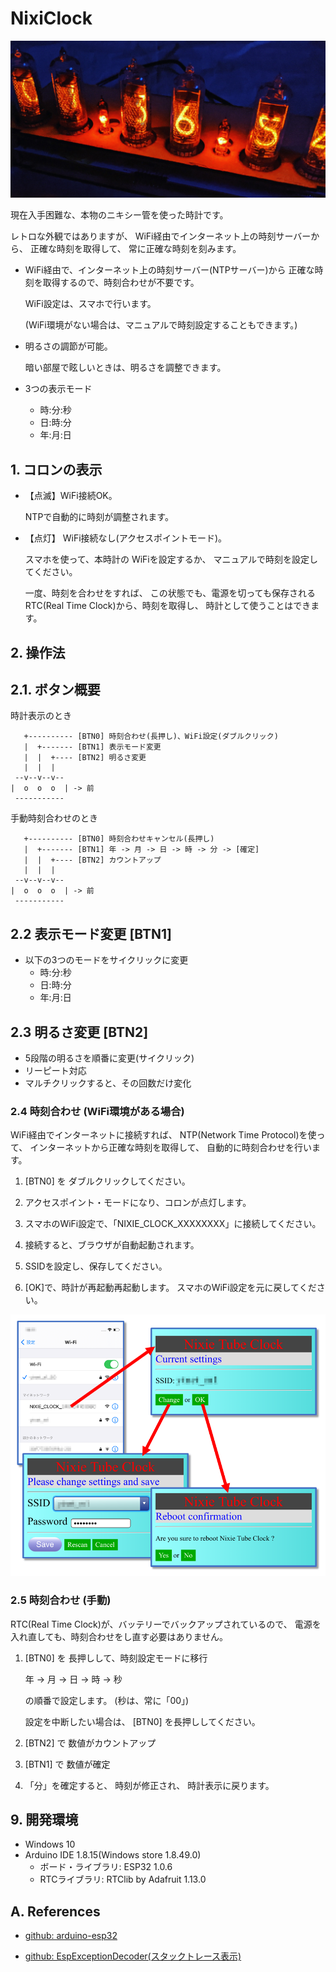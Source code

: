 # NixiClock

![](docs/clock1.jpg)

現在入手困難な、本物のニキシー管を使った時計です。

レトロな外観ではありますが、
WiFi経由でインターネット上の時刻サーバーから、
正確な時刻を取得して、
常に正確な時刻を刻みます。

* WiFi経由で、インターネット上の時刻サーバー(NTPサーバー)から
  正確な時刻を取得するので、時刻合わせが不要です。
  
  WiFi設定は、スマホで行います。

  (WiFi環境がない場合は、マニュアルで時刻設定することもできます。)

* 明るさの調節が可能。

  暗い部屋で眩しいときは、明るさを調整できます。

* 3つの表示モード
  + 時:分:秒
  + 日:時:分
  + 年:月:日


## 1. コロンの表示

* 【点滅】WiFi接続OK。

  NTPで自動的に時刻が調整されます。

* 【点灯】  WiFi接続なし(アクセスポイントモード)。

  スマホを使って、本時計の WiFiを設定するか、
  マニュアルで時刻を設定してください。

  一度、時刻を合わせをすれば、
  この状態でも、電源を切っても保存される
  RTC(Real Time Clock)から、時刻を取得し、
  時計として使うことはできます。


## 2. 操作法

## 2.1. ボタン概要

時計表示のとき
```
   +---------- [BTN0] 時刻合わせ(長押し)、WiFi設定(ダブルクリック)
   |  +------- [BTN1] 表示モード変更
   |  |  +---- [BTN2] 明るさ変更
   |  |  |
 --v--v--v--
|  o  o  o  | -> 前
 -----------
```

手動時刻合わせのとき
```
   +---------- [BTN0] 時刻合わせキャンセル(長押し)
   |  +------- [BTN1] 年 -> 月 -> 日 -> 時 -> 分 -> [確定]
   |  |  +---- [BTN2] カウントアップ
   |  |  |
 --v--v--v--
|  o  o  o  | -> 前
 -----------
```


## 2.2 表示モード変更 [BTN1]

* 以下の3つのモードをサイクリックに変更
  + 時:分:秒
  + 日:時:分
  + 年:月:日


## 2.3 明るさ変更 [BTN2]

* 5段階の明るさを順番に変更(サイクリック)
* リーピート対応
* マルチクリックすると、その回数だけ変化



### 2.4 時刻合わせ (WiFi環境がある場合)

WiFi経由でインターネットに接続すれば、
NTP(Network Time Protocol)を使って、
インターネットから正確な時刻を取得して、
自動的に時刻合わせを行います。

1. [BTN0] を ダブルクリックしてください。

2. アクセスポイント・モードになり、コロンが点灯します。

3. スマホのWiFi設定で、「NIXIE_CLOCK_XXXXXXXX」に接続してください。

4. 接続すると、ブラウザが自動起動されます。

5. SSIDを設定し、保存してください。

6. [OK]で、時計が再起動再起動します。
   スマホのWiFi設定を元に戻してください。

![](docs/wifi1.png)


### 2.5 時刻合わせ (手動)

RTC(Real Time Clock)が、バッテリーでバックアップされているので、
電源を入れ直しても、時刻合わせをし直す必要はありません。

1. [BTN0] を 長押しして、時刻設定モードに移行

    年 -> 月 -> 日 -> 時 -> 秒
    
    の順番で設定します。
   (秒は、常に「00」)
   
   設定を中断したい場合は、
   [BTN0] を長押ししてください。

2. [BTN2] で 数値がカウントアップ

3. [BTN1] で 数値が確定

4. 「分」を確定すると、
   時刻が修正され、
   時計表示に戻ります。
   


## 9. 開発環境

* Windows 10
* Arduino IDE 1.8.15(Windows store 1.8.49.0)
  - ボード・ライブラリ: ESP32 1.0.6
  - RTCライブラリ: RTClib by Adafruit 1.13.0


## A. References

* [github: arduino-esp32](https://github.com/espressif/arduino-esp32/)

* [github: EspExceptionDecoder(スタックトレース表示)](https://github.com/me-no-dev/EspExceptionDecoder/releases/)
